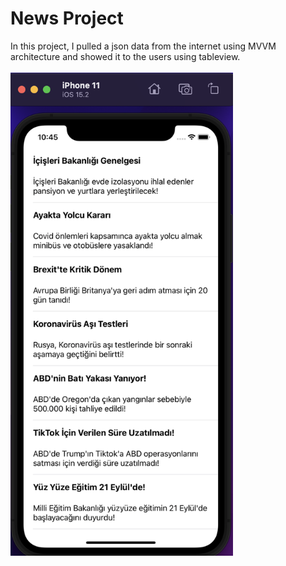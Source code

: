 # News Project

In this project, I pulled a json data from the internet using MVVM architecture and showed it to the users using tableview.
<br>
<br>
<img src = "newsProjectImage.png" weight = 357 height = 773>
